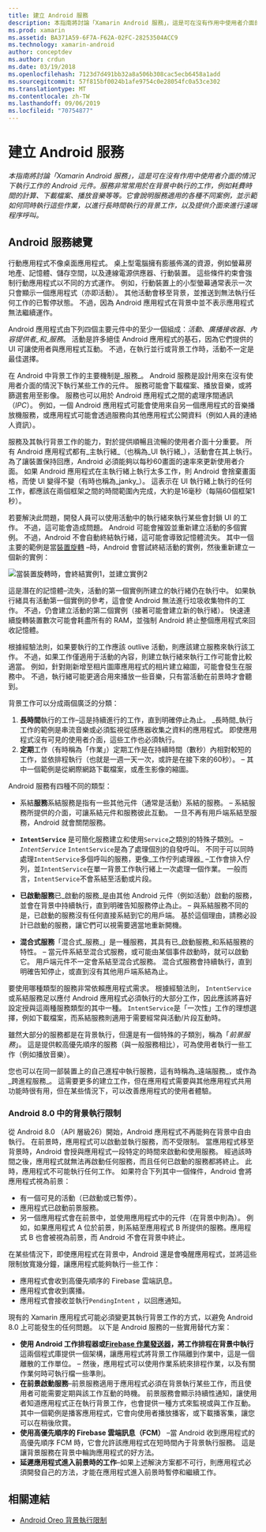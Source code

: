 ```yaml
---
title: 建立 Android 服務
description: 本指南將討論「Xamarin Android 服務」，這是可在沒有作用中使用者介面的情況下執行工作的 Android 元件。 服務非常常用於在背景中執行的工作，例如耗費時間的計算、下載檔案、播放音樂等等。 它會說明服務適用的各種不同案例，並示範如何同時執行這些作業，以進行長時間執行的背景工作，以及提供介面來進行遠端程序呼叫。
ms.prod: xamarin
ms.assetid: BA371A59-6F7A-F62A-02FC-28253504ACC9
ms.technology: xamarin-android
author: conceptdev
ms.author: crdun
ms.date: 03/19/2018
ms.openlocfilehash: 7123d7d491bb32a8a506b308cac5ecb6458a1add
ms.sourcegitcommit: 57f815bf0024b1afe9754c0e28054fc0a53ce302
ms.translationtype: MT
ms.contentlocale: zh-TW
ms.lasthandoff: 09/06/2019
ms.locfileid: "70754877"
---
```

# <a name="creating-android-services"></a>建立 Android 服務

_本指南將討論「Xamarin Android 服務」，這是可在沒有作用中使用者介面的情況下執行工作的 Android 元件。服務非常常用於在背景中執行的工作，例如耗費時間的計算、下載檔案、播放音樂等等。它會說明服務適用的各種不同案例，並示範如何同時執行這些作業，以進行長時間執行的背景工作，以及提供介面來進行遠端程序呼叫。_

## <a name="android-services-overview"></a>Android 服務總覽

行動應用程式不像桌面應用程式。 桌上型電腦擁有膨脹佈滿的資源，例如螢幕房地產、記憶體、儲存空間，以及連線電源供應器、行動裝置。 這些條件約束會強制行動應用程式以不同的方式運作。 例如，行動裝置上的小型螢幕通常表示一次只會顯示一個應用程式（亦即活動）。 其他活動會移至背景，並推送到無法執行任何工作的已暫停狀態。 不過，因為 Android 應用程式在背景中並不表示應用程式無法繼續運作。 

Android 應用程式由下列四個主要元件中的至少一個組成：_活動_、_廣播接收器_、_內容提供者_和_服務_。 活動是許多絕佳 Android 應用程式的基石，因為它們提供的 UI 可讓使用者與應用程式互動。 不過，在執行並行或背景工作時，活動不一定是最佳選擇。

在 Android 中背景工作的主要機制是_服務_。 Android 服務是設計用來在沒有使用者介面的情況下執行某些工作的元件。 服務可能會下載檔案、播放音樂，或將篩選套用至影像。 服務也可以用於 Android 應用程式之間的處理序間通訊（_IPC_）。 例如，一個 Android 應用程式可能會使用來自另一個應用程式的音樂播放機服務，或應用程式可能會透過服務向其他應用程式公開資料（例如人員的連絡人資訊）。 

服務及其執行背景工作的能力，對於提供順暢且流暢的使用者介面十分重要。 所有 Android 應用程式都有_主執行緒_（也稱為_UI 執行緒_），活動會在其上執行。 為了讓裝置保持回應，Android 必須能夠以每秒60畫面的速率來更新使用者介面。 如果 Android 應用程式在主執行緒上執行太多工作，則 Android 會捨棄畫面格，而使 UI 變得不變（有時也稱為_janky_）。 這表示在 UI 執行緒上執行的任何工作，都應該在兩個框架之間的時間範圍內完成，大約是16毫秒（每隔60個框架1秒）。 

若要解決此問題，開發人員可以使用活動中的執行緒來執行某些會封鎖 UI 的工作。 不過，這可能會造成問題。 Android 可能會摧毀並重新建立活動的多個實例。 不過，Android 不會自動終結執行緒，這可能會導致記憶體流失。 其中一個主要的範例是當[裝置旋轉](~/android/app-fundamentals/handling-rotation.md) &ndash;時，Android 會嘗試終結活動的實例，然後重新建立一個新的實例：

![當裝置旋轉時，會終結實例1，並建立實例2](images/image-01.png)

這是潛在的記憶體&ndash;流失，活動的第一個實例所建立的執行緒仍在執行中。 如果執行緒具有活動第一個實例的參考，這會使 Android 無法進行垃圾收集物件的工作。 不過，仍會建立活動的第二個實例（接著可能會建立新的執行緒）。 快速連續旋轉裝置數次可能會耗盡所有的 RAM，並強制 Android 終止整個應用程式來回收記憶體。

根據經驗法則，如果要執行的工作應該 outlive 活動，則應該建立服務來執行該工作。 不過，如果工作僅適用于活動的內容，則建立執行緒來執行工作可能會比較適當。 例如，針對剛新增至相片圖庫應用程式的相片建立縮圖，可能會發生在服務中。 不過，執行緒可能更適合用來播放一些音樂，只有當活動在前景時才會聽到。

背景工作可以分成兩個廣泛的分類：

1. **長時間**執行的工作&ndash;這是持續進行的工作，直到明確停止為止。 _長時間_執行工作的範例是串流音樂或必須監視從感應器收集之資料的應用程式。 即使應用程式沒有可見的使用者介面，這些工作也必須執行。
2. **定期**工作（有時稱為「作業」）定期工作是在持續時間（數秒）內相對較短的工作，並依排程執行（也就是一週一天一次，或許是在接下來的60秒）。 &ndash; 其中一個範例是從網際網路下載檔案，或產生影像的縮圖。

Android 服務有四種不同的類型：

* 系結**服務**系結服務是指有一些其他元件（通常是活動）系結的服務。 &ndash; 系結服務所提供的介面，可讓系結元件和服務彼此互動。 一旦不再有用戶端系結至服務，Android 就會關閉服務。 

* **`IntentService`** 是可簡化服務建立和使用`Service`之類別的特殊子類別。 &ndash; _`IntentService`_ `IntentService`是為了處理個別的自發呼叫。 不同于可以同時處理`IntentService`多個呼叫的服務，更像_工作佇列處理器_ &ndash;工作會排入佇列，並`IntentService`在單一背景工作執行緒上一次處理一個作業。 一般而言，`IntentService`不會系結至活動或片段。 

* **已啟動服務**已_啟動的服務_是由其他 Android 元件（例如活動）啟動的服務，並會在背景中持續執行，直到明確告知服務停止為止。 &ndash; 與系結服務不同的是，已啟動的服務沒有任何直接系結到它的用戶端。 基於這個理由，請務必設計已啟動的服務，讓它們可以視需要適當地重新開機。

* **混合式服務**「混合式_服務_」是一種服務，其具有已_啟動服務_和系結服務的特性。 &ndash; 當元件系結至混合式服務，或可能由某個事件啟動時，就可以啟動它。 用戶端元件不一定會系結至混合式服務。 混合式服務會持續執行，直到明確告知停止，或直到沒有其他用戶端系結為止。

要使用哪種類型的服務非常依賴應用程式需求。 根據經驗法則， `IntentService`或系結服務足以應付 Android 應用程式必須執行的大部分工作，因此應該將喜好設定授與這兩種服務類型的其中一種。 `IntentService`是「一次性」工作的理想選擇，例如下載檔案，而系結服務則適用于需要經常與活動/片段互動時。 

雖然大部分的服務都是在背景執行，但還是有一個特殊的子類別，稱為「_前景服務_」。 這是提供較高優先順序的服務（與一般服務相比），可為使用者執行一些工作（例如播放音樂）。 

您也可以在同一部裝置上的自己進程中執行服務，這有時稱為_遠端服務_，或作為_跨進程服務_。 這需要更多的建立工作，但在應用程式需要與其他應用程式共用功能時很有用，但在某些情況下，可以改善應用程式的使用者體驗。 

### <a name="background-execution-limits-in-android-80"></a>Android 8.0 中的背景執行限制

從 Android 8.0 （API 層級26）開始，Android 應用程式不再能夠在背景中自由執行。 在前景時，應用程式可以啟動並執行服務，而不受限制。 當應用程式移至背景時，Android 會授與應用程式一段特定的時間來啟動和使用服務。 經過該時間之後，應用程式就無法再啟動任何服務，而且任何已啟動的服務都將終止。 此時，應用程式不可能執行任何工作。 如果符合下列其中一個條件，Android 會將應用程式視為前景：

* 有一個可見的活動（已啟動或已暫停）。
* 應用程式已啟動前景服務。
* 另一個應用程式會在前景中，並使用應用程式中的元件（在背景中則為）。 例如，如果應用程式 A 位於前景，則系結至應用程式 B 所提供的服務。應用程式 B 也會被視為前景，而 Android 不會在背景中終止。

在某些情況下，即使應用程式在背景中，Android 還是會喚醒應用程式，並將這些限制放寬幾分鐘，讓應用程式能夠執行一些工作：
* 應用程式會收到高優先順序的 Firebase 雲端訊息。
* 應用程式會收到廣播。 
* 應用程式會接收並執行`PendingIntent` ，以回應通知。

現有的 Xamarin 應用程式可能必須變更其執行背景工作的方式，以避免 Android 8.0 上可能發生的任何問題。 以下是 Android 服務的一些實用替代方案：

* **使用 Android 工作排程器或[Firebase 作業發送器](~/android/platform/firebase-job-dispatcher.md)，將工作排程在背景中執行**這兩個程式庫提供一個架構，讓應用程式將背景工作隔離到作業中，這是一個離散的工作單位。 &ndash; 然後，應用程式可以使用作業系統來排程作業，以及有關作業何時可執行檔一些準則。
* **在前景啟動服務**&ndash;前景服務適用于應用程式必須在背景執行某些工作，而且使用者可能需要定期與該工作互動的時機。 前景服務會顯示持續性通知，讓使用者知道應用程式正在執行背景工作，也會提供一種方式來監視或與工作互動。 其中一個範例是播客應用程式，它會向使用者播放播客，或下載播客集，讓您可以在稍後欣賞。 
* **使用高優先順序的 Firebase 雲端訊息（FCM）** &ndash;當 Android 收到應用程式的高優先順序 FCM 時，它會允許該應用程式在短時間內于背景執行服務。 這是讓背景服務在背景中輪詢應用程式的好方法。 
* **延遲應用程式進入前景時的工作**&ndash;如果上述解決方案都不可行，則應用程式必須開發自己的方法，才能在應用程式進入前景時暫停和繼續工作。

## <a name="related-links"></a>相關連結

* [Android Oreo 背景執行限制](https://www.youtube.com/watch?v=Pumf_4yjTMc)

